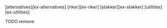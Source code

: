 [alternatives][ex-alternatives]
[riker][ex-riker]
[stakker][ex-stakker]
[utilities][ex-utilities]

<div class="hidden">
TODO remove
</div>
